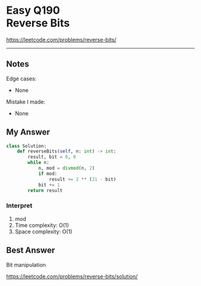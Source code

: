# Easy Q190 <br> Reverse Bits

https://leetcode.com/problems/reverse-bits/

------------------------------
## Notes
Edge cases:
* None

Mistake I made:
* None

## My Answer
```Python
class Solution:
    def reverseBits(self, n: int) -> int:
        result, bit = 0, 0
        while n:
            n, mod = divmod(n, 2)
            if mod:
                result += 2 ** (31 - bit)
            bit += 1
        return result
```

### Interpret
1. mod
2. Time complexity: O(1)
3. Space complexity: O(1)

## Best Answer
Bit manipulation

https://leetcode.com/problems/reverse-bits/solution/





